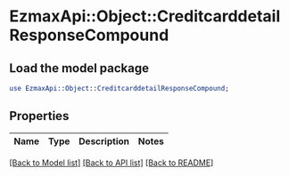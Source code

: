 # EzmaxApi::Object::CreditcarddetailResponseCompound

## Load the model package
```perl
use EzmaxApi::Object::CreditcarddetailResponseCompound;
```

## Properties
Name | Type | Description | Notes
------------ | ------------- | ------------- | -------------

[[Back to Model list]](../README.md#documentation-for-models) [[Back to API list]](../README.md#documentation-for-api-endpoints) [[Back to README]](../README.md)


